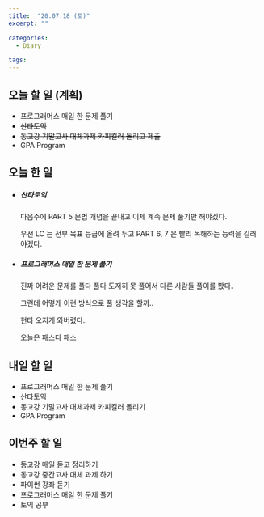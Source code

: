 ```yaml
---
title:  "20.07.18 (토)"
excerpt: ""

categories:
  - Diary

tags:
---
```


## 오늘 할 일 (계획)

- 프로그래머스 매일 한 문제 풀기
- ~~산타토익~~
- ~~동고강 기말고사 대체과제 카피킬러 돌리고 제출~~
- GPA Program

## 오늘 한 일

- ##### 산타토익

  다음주에 PART 5 문법 개념을 끝내고 이제 계속 문제 풀기만 해야겠다.

  우선 LC 는 전부 목표 등급에 올려 두고 PART 6, 7 은 빨리 독해하는 능력을 길러야겠다.

- ##### 프로그래머스 매일 한 문제 풀기

  진짜 어려운 문제를 풀다 풀다 도저히 못 풀어서 다른 사람들 풀이를 봤다.

  그런데 어떻게 이런 방식으로 풀 생각을 할까..

  현타 오지게 와버렸다..

  오늘은 패스다 패스

## 내일 할 일

- 프로그래머스 매일 한 문제 풀기
- 산타토익
- 동고강 기말고사 대체과제 카피킬러 돌리기
- GPA Program

## 이번주 할 일

- 동고강 매일 듣고 정리하기
- 동고강 중간고사 대체 과제 하기
- 파이썬 강좌 듣기
- 프로그래머스 매일 한 문제 풀기
- 토익 공부
